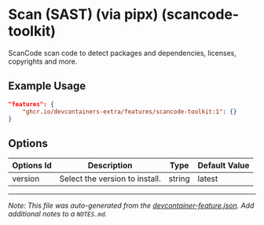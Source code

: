 
# Scan (SAST) (via pipx) (scancode-toolkit)

ScanCode scan code to detect packages and dependencies, licenses, copyrights and more.

## Example Usage

```json
"features": {
    "ghcr.io/devcontainers-extra/features/scancode-toolkit:1": {}
}
```

## Options

| Options Id | Description | Type | Default Value |
|-----|-----|-----|-----|
| version | Select the version to install. | string | latest |



---

_Note: This file was auto-generated from the [devcontainer-feature.json](devcontainer-feature.json).  Add additional notes to a `NOTES.md`._
